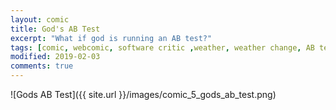 ```yaml
---
layout: comic
title: God's AB Test
excerpt: "What if god is running an AB test?"
tags: [comic, webcomic, software critic ,weather, weather change, AB test]
modified: 2019-02-03
comments: true
---
```


![Gods AB Test]({{ site.url }}/images/comic_5_gods_ab_test.png)  
